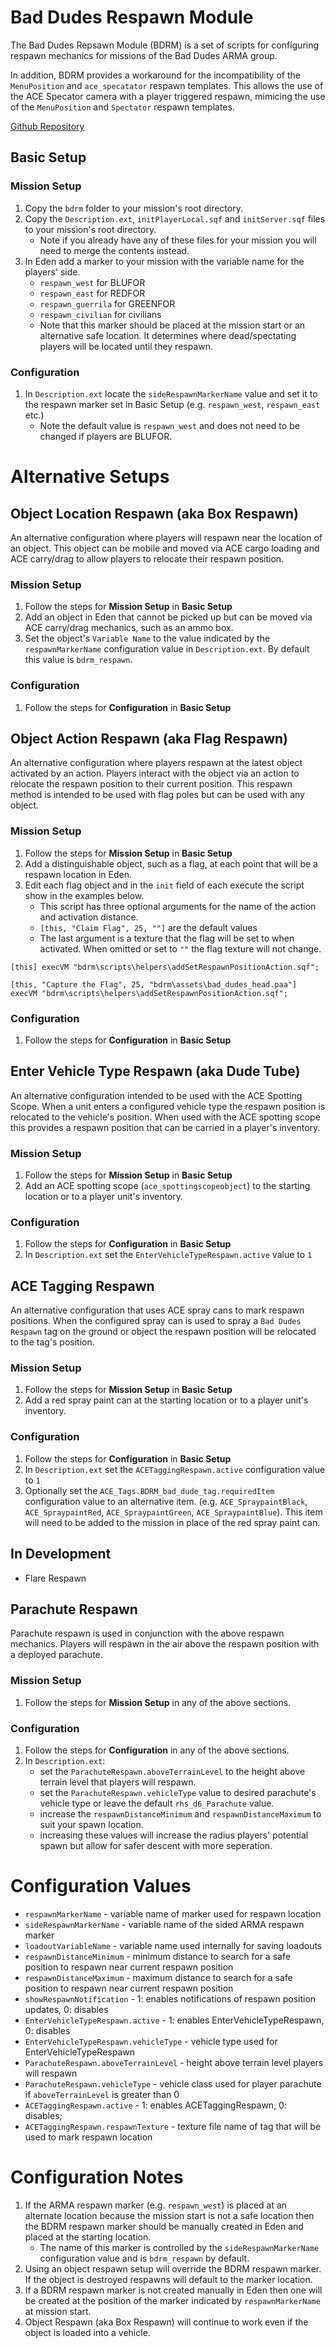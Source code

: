 # Bad Dudes Respawn Module

The Bad Dudes Repsawn Module (BDRM) is a set of scripts for configuring respawn mechanics for missions of the Bad Dudes ARMA group.

In addition, BDRM provides a workaround for the incompatibility of the `MenuPosition` and `ace_specatator` respawn templates. This allows the use of the ACE Specator camera with a player triggered respawn, mimicing the use of the `MenuPosition` and `Spectator` respawn templates.

[Github Repository](https://github.com/Oronar/bad-dudes-respawn-module)

## Basic Setup
### Mission Setup
1. Copy the `bdrm` folder to your mission's root directory.
2. Copy the `Description.ext`, `initPlayerLocal.sqf` and `initServer.sqf` files to your mission's root directory.
    * Note if you already have any of these files for your mission you will need to merge the contents instead.
3. In Eden add a marker to your mission with the variable name for the players' side.
    * `respawn_west` for BLUFOR
    * `respawn_east` for REDFOR
    * `respawn_guerrila` for GREENFOR
    * `respawn_civilian` for civilians
    * Note that this marker should be placed at the mission start or an alternative safe location. It determines where dead/spectating players will be located until they respawn.

### Configuration
1. In `Description.ext` locate the `sideRespawnMarkerName` value and set it to the respawn marker set in Basic Setup (e.g. `respawn_west`, `respawn_east` etc.)
    * Note the default value is `respawn_west` and does not need to be changed if players are BLUFOR.

# Alternative Setups

## Object Location Respawn (aka Box Respawn)
An alternative configuration where players will respawn near the location of an object. This object can be mobile and moved via ACE cargo loading and ACE carry/drag to allow players to relocate their respawn position.

### Mission Setup
1. Follow the steps for **Mission Setup** in **Basic Setup**
2. Add an object in Eden that cannot be picked up but can be moved via ACE carry/drag mechanics, such as an ammo box.
3. Set the object's `Variable Name` to the value indicated by the `respawnMarkerName` configuration value in `Description.ext`. By default this value is `bdrm_respawn`.

### Configuration
1. Follow the steps for **Configuration** in **Basic Setup**
  
## Object Action Respawn (aka Flag Respawn)  
An alternative configuration where players respawn at the latest object activated by an action. Players interact with the object via an action to relocate the respawn position to their current position. This respawn method is intended to be used with flag poles but can be used with any object.

### Mission Setup
1. Follow the steps for **Mission Setup** in **Basic Setup**
2. Add a distinguishable object, such as a flag, at each point that will be a respawn location in Eden.
3. Edit each flag object and in the `init` field of each execute the script show in the examples below.
    * This script has three optional arguments for the name of the action and activation distance.
    * `[this, "Claim Flag", 25, ""]` are the default values
    * The last argument is a texture that the flag will be set to when activated. When omitted or set to `""` the flag texture will not change.

```[this] execVM "bdrm\scripts\helpers\addSetRespawnPositionAction.sqf";```

```[this, "Capture the Flag", 25, "bdrm\assets\bad_dudes_head.paa"] execVM "bdrm\scripts\helpers\addSetRespawnPositionAction.sqf";```

### Configuration
1. Follow the steps for **Configuration** in **Basic Setup**

## Enter Vehicle Type Respawn (aka Dude Tube)
An alternative configuration intended to be used with the ACE Spotting Scope. When a unit enters a configured vehicle type the respawn position is relocated to the vehicle's position. When used with the ACE spotting scope this provides a respawn position that can be carried in a player's inventory.

### Mission Setup
1. Follow the steps for **Mission Setup** in **Basic Setup**
2. Add an ACE spotting scope (`ace_spottingscopeobject`) to the starting location or to a player unit's inventory.

### Configuration
1. Follow the steps for **Configuration** in **Basic Setup**
2. In `Description.ext` set the `EnterVehicleTypeRespawn.active` value to `1`

## ACE Tagging Respawn
An alternative configuration that uses ACE spray cans to mark respawn positions. When the configured spray can is used to spray a `Bad Dudes Respawn` tag on the ground or object the respawn position will be relocated to the tag's position.

### Mission Setup
1. Follow the steps for **Mission Setup** in **Basic Setup**
2. Add a red spray paint can at the starting location or to a player unit's inventory.

### Configuration
1. Follow the steps for **Configuration** in **Basic Setup**
2. In `Description.ext` set the `ACETaggingRespawn.active` configuration value to `1`
3. Optionally set the `ACE_Tags.BDRM_bad_dude_tag.requiredItem` configuration value to an alternative item. (e.g. `ACE_SpraypaintBlack`, `ACE_SpraypaintRed`, `ACE_SpraypaintGreen`, `ACE_SpraypaintBlue`). This item will need to be added to the mission in place of the red spray paint can.

## In Development
* Flare Respawn

## Parachute Respawn
Parachute respawn is used in conjunction with the above respawn mechanics. Players will respawn in the air above the respawn position with a deployed parachute.

### Mission Setup
1. Follow the steps for **Mission Setup** in any of the above sections.

### Configuration
1. Follow the steps for **Configuration** in any of the above sections.
2. In `Description.ext`:
    * set the `ParachuteRespawn.aboveTerrainLevel` to the height above terrain level that players will respawn.
    * set the `ParachuteRespawn.vehicleType` value to desired parachute's vehicle type or leave the default `rhs_d6_Parachute` value.
    * increase the `respawnDistanceMinimum` and `respawnDistanceMaximum` to suit your spawn location.
    * increasing these values will increase the radius players' potential spawn but allow for safer descent with more seperation.

# Configuration Values
* `respawnMarkerName` - variable name of marker used for respawn location
* `sideRespawnMarkerName` - variable name of the sided ARMA respawn marker
* `loadoutVariableName` - variable name used internally for saving loadouts
* `respawnDistanceMinimum` - minimum distance to search for a safe position to respawn near current respawn position
* `respawnDistanceMaximum` - maximum distance to search for a safe position to respawn near current respawn position
* `showRespawnNotification` - 1: enables notifications of respawn position updates, 0: disables
* `EnterVehicleTypeRespawn.active` - 1: enables EnterVehicleTypeRespawn, 0: disables
* `EnterVehicleTypeRespawn.vehicleType` - vehicle type used for EnterVehicleTypeRespawn
* `ParachuteRespawn.aboveTerrainLevel` - height above terrain level players will respawn
* `ParachuteRespawn.vehicleType` - vehicle class used for player parachute if `aboveTerrainLevel` is greater than 0
* `ACETaggingRespawn.active` - 1: enables ACETaggingRespawn, 0: disables;
* `ACETaggingRespawn.respawnTexture` - texture file name of tag that will be used to mark respawn location

# Configuration Notes
1. If the ARMA respawn marker (e.g. `respawn_west`) is placed at an alternate location because the mission start is not a safe location then the BDRM respawn marker should be manually created in Eden and placed at the starting location.
    * The name of this marker is controlled by the `sideRespawnMarkerName` configuration value and is `bdrm_respawn` by default.
2. Using an object respawn setup will override the BDRM respawn marker. If the object is destroyed respawns will default to the marker location.
3. If a BDRM respawn marker is not created manually in Eden then one will be created at the position of the marker indicated by `respawnMarkerName` at mission start.
4. Object Respawn (aka Box Respawn) will continue to work even if the object is loaded into a vehicle.
